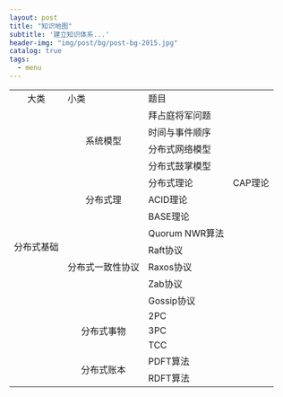 ```yaml
---
layout: post
title: "知识地图"
subtitle: '建立知识体系...'
header-img: "img/post/bg/post-bg-2015.jpg"
catalog: true
tags:
  - menu
---
```




<table>
    <tr>
        <td colspan="1" style="text-align: center;vertical-align:middle;">大类</td>
        <td>小类</td>
        <td>题目</td>
    </tr>
    <tr>
        <td rowspan="18" style="text-align: center;vertical-align:middle;">分布式基础</td>
        <td rowspan="4" style="text-align: center;vertical-align:middle;">系统模型</td>
        <td> 拜占庭将军问题 </td>
    </tr>
    <tr>
       <td>时间与事件顺序</td>
    </tr>
    <tr>
       <td>分布式网络模型</td>
    </tr>
    <tr>
        <td>分布式鼓掌模型</td>
    </tr>
    <tr>
        <td rowspan="3" style="text-align: center;vertical-align:middle;">分布式理</td>
        <td>分布式理论</td>
        <td>CAP理论</td>
    </tr>
     <tr>
        <td>ACID理论</td>
    </tr>
     <tr>
        <td>BASE理论</td>
    </tr>
    <tr>
        <td rowspan="5" style="text-align: center;vertical-align:middle;">分布式一致性协议</td>
        <td>Quorum NWR算法</td>
    </tr>
     <tr>
        <td>Raft协议</td>
    </tr>
     <tr>
        <td>Raxos协议</td>
    </tr>
    <tr>
        <td>Zab协议</td>
    </tr>
    <tr>
        <td>Gossip协议</td>
    </tr>
    <tr>
        <td rowspan="3" style="text-align: center;vertical-align:middle;">分布式事物</td>
        <td>2PC</td>
    </tr>
    <tr>
        <td>3PC</td>
    </tr>
    <tr>
        <td>TCC</td>
    </tr>
    <tr>
        <td rowspan="2" style="text-align: center;vertical-align:middle;">分布式账本</td>
        <td>PDFT算法</td>
    </tr>
    <tr>
        <td>RDFT算法</td>
    </tr>
</table>

